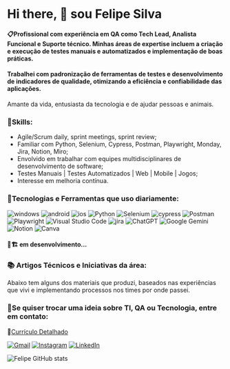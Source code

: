 # Hi there, 👋 sou Felipe Silva

#### 📋Profissional com experiência em QA como Tech Lead, Analista Funcional e Suporte técnico. Minhas áreas de expertise incluem a criação e execução de testes manuais e automatizados e implementação de boas práticas.
#### Trabalhei com padronização de ferramentas de testes e desenvolvimento de indicadores de qualidade, otimizando a eficiência e confiabilidade das aplicações.

Amante da vida, entusiasta da tecnologia e de ajudar pessoas e animais.

### 🧩Skills:
- Agile/Scrum daily, sprint meetings, sprint review;
- Familiar com Python, Selenium, Cypress, Postman, Playwright, Monday, Jira, Notion, Miro;
- Envolvido em trabalhar com equipes multidisciplinares de desenvolvimento de software;
- Testes Manuais | Testes Automatizados | Web | Mobile | Jogos;
- Interesse em melhoria contínua.

### 🔧Tecnologias e Ferramentas que uso diariamente:
![windows](https://img.shields.io/badge/Windows-0078D6?style=for-the-badge&logo=windows&logoColor=white) ![android](https://img.shields.io/badge/Android-3DDC84?style=for-the-badge&logo=android&logoColor=white) ![ios](https://img.shields.io/badge/iOS-000000?style=for-the-badge&logo=ios&logoColor=white) ![Python](https://img.shields.io/badge/python-3670A0?style=for-the-badge&logo=python&logoColor=ffdd54)  ![Selenium](https://img.shields.io/badge/-selenium-%43B02A?style=for-the-badge&logo=selenium&logoColor=white) ![cypress](https://img.shields.io/badge/-cypress-%23E5E5E5?style=for-the-badge&logo=cypress&logoColor=058a5e) ![Postman](https://img.shields.io/badge/Postman-FF6C37?style=for-the-badge&logo=postman&logoColor=white) ![Playwright](https://img.shields.io/badge/-playwright-%232EAD33?style=for-the-badge&logo=playwright&logoColor=white) ![Visual Studio Code](https://img.shields.io/badge/Visual%20Studio%20Code-0078d7.svg?style=for-the-badge&logo=visual-studio-code&logoColor=white) ![jira](https://img.shields.io/badge/Jira-0052CC?style=for-the-badge&logo=Jira&logoColor=white) ![ChatGPT](https://img.shields.io/badge/chatGPT-74aa9c?style=for-the-badge&logo=openai&logoColor=white) ![Google Gemini](https://img.shields.io/badge/google%20gemini-8E75B2?style=for-the-badge&logo=google%20gemini&logoColor=white) ![Notion](https://img.shields.io/badge/Notion-%23000000.svg?style=for-the-badge&logo=notion&logoColor=white) ![Canva](https://img.shields.io/badge/Canva-%2300C4CC.svg?style=for-the-badge&logo=Canva&logoColor=white) 

#### 🚧🏗️ em desenvolvimento...
### 📚 Artigos Técnicos e Iniciativas da área: 

Abaixo tem alguns dos materiais que produzi, baseados nas experiências que vivi e implementando processos nos times por onde passei.

### 🚩Se quiser trocar uma ideia sobre TI, QA ou Tecnologia, entre em contato:
📄[Currículo Detalhado](https://github.com/FelipeSilva89/FelipeSilva89/blob/curriculum/cv.md)

[![Gmail](https://img.shields.io/badge/Gmail-D14836?style=for-the-badge&logo=gmail&logoColor=white)](mailto:f.rodrigo01@gmail.com)
[![Instagram](https://img.shields.io/badge/Instagram-%23E4405F.svg?style=for-the-badge&logo=Instagram&logoColor=white)](https://www.instagram.com/felipebatata_)
[![LinkedIn](https://img.shields.io/badge/linkedin-%230077B5.svg?style=for-the-badge&logo=linkedin&logoColor=white)](https://www.linkedin.com/in/felipe-silva89)

![Felipe GitHub stats](https://github-readme-stats.vercel.app/api?username=felipesilva89&show_icons=true&theme=dracula)
